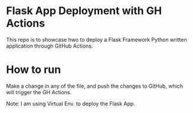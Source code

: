# Flask App Deployment with GH Actions

This repo is to showcase hwo to deploy a Flask Framework Python written application through GitHub Actions.

# How to run
Make a change in any of the file, and push the changes to GitHub, which will trigger the GH Actions.

Note: I am using Virtual Env. to deploy the Flask App.

